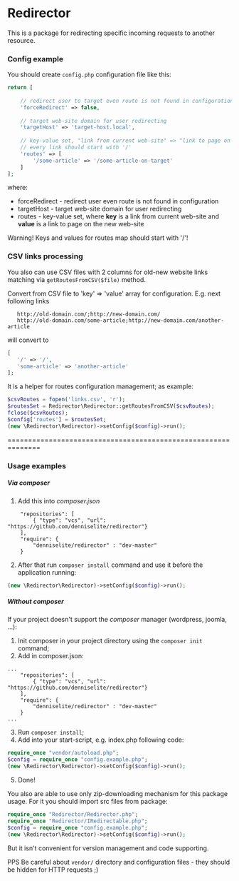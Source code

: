 # Redirector

This is a package for redirecting specific incoming requests to another resource.

### Config example

You should create `config.php` configuration file like this:

```php
return [
    
    // redirect user to target even route is not found in configuration
    'forceRedirect' => false,
    
    // target web-site domain for user redirecting
    'targetHost' => 'target-host.local',
    
    // key-value set, "link from current web-site" => "link to page on the new web-site"
    // every link should start with '/'
    'routes' => [
        '/some-article' => '/some-article-on-target'
    ]
];
```

where:

* forceRedirect - redirect user even route is not found in configuration
* targetHost - target web-site domain for user redirecting
* routes - key-value set, where __key__ is a link from current web-site and __value__ is a link to page on the new web-site

Warning! Keys and values for routes map should start with '/'! 

### CSV links processing

You also can use CSV files with 2 columns for old-new website links matching via `getRoutesFromCSV($file)` method.

Convert from CSV file to 'key' => 'value' array for configuration. E.g. next following links

 ```
    http://old-domain.com/;http://new-domain.com/
    http://old-domain.com/some-article;http://new-domain.com/another-article
 ```

 will convert to

 ```php
 [
    '/' => '/',
    'some-article' => 'another-article'
 ];   
 ```

It is a helper for routes configuration management; as example:

```php
$csvRoutes = fopen('links.csv', 'r');
$routesSet = Redirector\Redirector::getRoutesFromCSV($csvRoutes);
fclose($csvRoutes);
$config['routes'] = $routesSet;
(new \Redirector\Redirector)->setConfig($config)->run();
```
 
==============================================================

### Usage examples

##### Via composer
1. Add this into *composer.json*
```
    "repositories": [
        { "type": "vcs", "url": "https://github.com/denniselite/redirector"}
    ],
    "require": {
        "denniselite/redirector" : "dev-master"
    }
```

2. After that run `composer install` command and use it before the application running:
```php
(new \Redirector\Redirector)->setConfig($config)->run();
```

##### Without composer

If your project doesn't support the *composer* manager (wordpress, joomla, ...):

1. Init composer in your project directory using the `composer init` command;
2. Add in composer.json:

```
...
    "repositories": [
        { "type": "vcs", "url": "https://github.com/denniselite/redirector"}
    ],
    "require": {
        "denniselite/redirector" : "dev-master"
    }
...    
```

3. Run `composer install`;
4. Add into your start-script, e.g. index.php following code:

```php
require_once "vendor/autoload.php";
$config = require_once "config.example.php";
(new \Redirector\Redirector)->setConfig($config)->run();
```  

5. Done!


You also are able to use only zip-downloading mechanism for this package usage. For it you should import src files from package:

```php
require_once "Redirector/Redirector.php";
require_once "Redirector/IRedirectable.php";
$config = require_once "config.example.php";
(new \Redirector\Redirector)->setConfig($config)->run();
```

But it isn't convenient for version management and code supporting.

PPS Be careful about `vendor/` directory and configuration files - they should be hidden for HTTP requests ;)